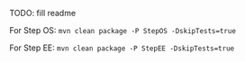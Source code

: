 TODO: fill readme

For Step OS:
`mvn clean package -P StepOS -DskipTests=true`

For Step EE:
`mvn clean package -P StepEE -DskipTests=true`